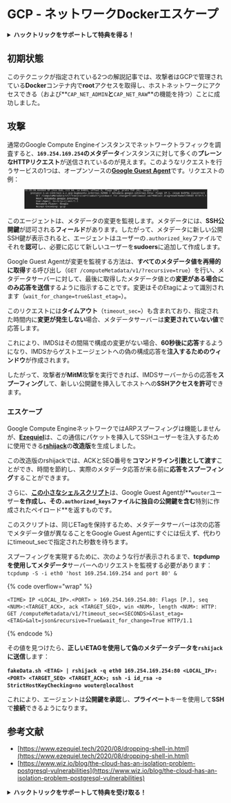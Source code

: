 # GCP - ネットワークDockerエスケープ

<details>

<summary><strong>ハックトリックをサポートして特典を得る！</strong></summary>

* **HackTricksで会社を宣伝したい**場合や、**最新バージョンのPEASSを見たい**場合、または**HackTricksをPDFでダウンロード**したい場合は、[**サブスクリプションプラン**](https://github.com/sponsors/carlospolop)をチェックしてください！
* [**公式PEASS＆HackTricksグッズ**](https://peass.creator-spring.com)を手に入れる
* [**The PEASS Family**](https://opensea.io/collection/the-peass-family)を見つけて、独占的な[**NFT**](https://opensea.io/collection/the-peass-family)のコレクションを見つける
* 💬 [**Discordグループ**](https://discord.gg/hRep4RUj7f)または[**Telegramグループ**](https://t.me/peass)に参加するか、**Twitter**で私をフォローする 🐦 [**@carlospolopm**](https://twitter.com/carlospolopm)
* **ハッキングのトリックを共有する**ために、[**HackTricks**](https://github.com/carlospolop/hacktricks)と[**HackTricks Cloud**](https://github.com/carlospolop/hacktricks-cloud)のGitHubリポジトリにPRを提出してください。

</details>

## 初期状態

このテクニックが指定されている2つの解説記事では、攻撃者はGCPで管理されている**Docker**コンテナ内で**root**アクセスを取得し、ホストネットワークにアクセスできる（および**`CAP_NET_ADMIN`**と**`CAP_NET_RAW`**の機能を持つ）ことに成功しました。

## 攻撃

通常のGoogle Compute Engineインスタンスでネットワークトラフィックを調査すると、**`169.254.169.254`**の**メタデータ**インスタンスに対して多くの**プレーンなHTTPリクエスト**が送信されているのが見えます。このようなリクエストを行うサービスの1つは、オープンソースの[**Google Guest Agent**](https://github.com/GoogleCloudPlatform/guest-agent)です。リクエストの例：

<figure><img src="../../../.gitbook/assets/image (1) (4).png" alt=""><figcaption></figcaption></figure>

このエージェントは、メタデータの変更を監視します。メタデータには、**SSH公開鍵**が認可される**フィールド**があります。したがって、メタデータに新しい公開SSH鍵が表示されると、エージェントはユーザーの`.authorized_key`ファイルでそれを**認可**し、必要に応じて新しいユーザーを**sudoers**に追加して作成します。

Google Guest Agentが変更を監視する方法は、**すべてのメタデータ値を再帰的に取得**する呼び出し（`GET /computeMetadata/v1/?recursive=true`）を行い、メタデータサーバーに対して、最後に取得したメタデータ値との**変更がある場合にのみ応答を送信**するように指示することです。変更はそのEtagによって識別されます（`wait_for_change=true&last_etag=`）。

このリクエストには**タイムアウト**（`timeout_sec=`）も含まれており、指定された時間内に**変更が発生しない**場合、メタデータサーバーは**変更されていない値**で応答します。

これにより、IMDSはその間隔で構成の変更がない場合、**60秒後に応答**するようになり、IMDSからゲストエージェントへの偽の構成応答を**注入するためのウィンドウ**が作成されます。

したがって、攻撃者が**MitM**攻撃を実行できれば、IMDSサーバーからの応答を**スプーフィング**して、新しい公開鍵を挿入してホストへの**SSHアクセスを許可**できます。

### エスケープ

Google Compute EngineネットワークではARPスプーフィングは機能しませんが、[**Ezequiel**](https://www.ezequiel.tech/2020/08/dropping-shell-in.html)は、この通信にパケットを挿入してSSHユーザーを注入するために使用できる[**rshijack**](https://github.com/ezequielpereira/rshijack)の**改造版**を生成しました。

この改造版のrshijackでは、ACKとSEQ番号を**コマンドライン引数として渡す**ことができ、時間を節約し、実際のメタデータ応答が来る前に**応答をスプーフィング**することができます。

さらに、[**この小さなシェルスクリプト**](https://gist.github.com/ezequielpereira/914c2aae463409e785071213b059f96c#file-fakedata-sh)は、Google Guest Agentが**`wouter`ユーザー**を作成し、その`.authorized_keys`ファイルに独自の公開鍵を含む**特別に作成されたペイロード**を返すものです。

このスクリプトは、同じETagを保持するため、メタデータサーバーは次の応答でメタデータ値が異なることをGoogle Guest Agentにすぐには伝えず、代わりにtimeout_secで指定された秒数を待ちます。

スプーフィングを実現するために、次のような行が表示されるまで、**tcpdumpを使用してメタデータ**サーバーへのリクエストを監視する必要があります：`tcpdump -S -i eth0 'host 169.254.169.254 and port 80' &`

{% code overflow="wrap" %}
```
<TIME> IP <LOCAL_IP>.<PORT> > 169.254.169.254.80: Flags [P.], seq <NUM>:<TARGET_ACK>, ack <TARGET_SEQ>, win <NUM>, length <NUM>: HTTP: GET /computeMetadata/v1/?timeout_sec=<SECONDS>&last_etag=<ETAG>&alt=json&recursive=True&wait_for_change=True HTTP/1.1
```
{% endcode %}

その値を見つけたら、**正しいETAGを使用して偽のメタデータデータを`rshijack`に送信**します：

**`fakeData.sh <ETAG> | rshijack -q eth0 169.254.169.254:80 <LOCAL_IP>:<PORT> <TARGET_SEQ> <TARGET_ACK>; ssh -i id_rsa -o StrictHostKeyChecking=no wouter@localhost`**

これにより、エージェントは**公開鍵を承認**し、**プライベート**キーを使用して**SSH**で**接続**できるようになります。

## 参考文献

* [https://www.ezequiel.tech/2020/08/dropping-shell-in.html](https://www.ezequiel.tech/2020/08/dropping-shell-in.html)
* [https://www.wiz.io/blog/the-cloud-has-an-isolation-problem-postgresql-vulnerabilities](https://www.wiz.io/blog/the-cloud-has-an-isolation-problem-postgresql-vulnerabilities)

<details>

<summary><strong>ハックトリックをサポートして特典を受け取る！</strong></summary>

* **HackTricksで会社を宣伝**したい場合や、**最新バージョンのPEASSを入手**したい場合は、[**SUBSCRIPTION PLANS**](https://github.com/sponsors/carlospolop)をご確認ください！
* [**公式PEASS＆HackTricksグッズ**](https://peass.creator-spring.com)を手に入れましょう
* [**The PEASS Family**](https://opensea.io/collection/the-peass-family)を見つけて、独占的な[**NFT**](https://opensea.io/collection/the-peass-family)を手に入れましょう
* 💬 [**Discordグループ**](https://discord.gg/hRep4RUj7f)または[**Telegramグループ**](https://t.me/peass)に参加するか、**Twitter** 🐦 [**@carlospolopm**](https://twitter.com/carlospolopm)**をフォロー**してください。
* **ハッキングのトリックを共有するには、** [**HackTricks**](https://github.com/carlospolop/hacktricks)と[**HackTricks Cloud**](https://github.com/carlospolop/hacktricks-cloud)のGitHubリポジトリにPRを提出してください。

</details>
